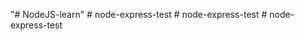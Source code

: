 "# NodeJS-learn" 
#   n o d e - e x p r e s s - t e s t  
 #   n o d e - e x p r e s s - t e s t  
 #   n o d e - e x p r e s s - t e s t  
 